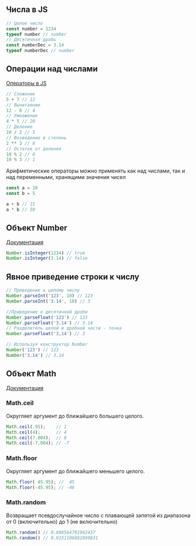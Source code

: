## Числа в JS

```js
// Целое число
const number = 1234
typeof number // number
// Десятичная дробь
const numberDec = 3.14
typeof numberDec // number
```

## Операции над числами
[Операторы в JS](https://developer.mozilla.org/ru/docs/Web/JavaScript/Reference/Operators)

```js
// Сложение
5 + 7 // 12
// Вычитаение
12 - 8 // 4
// Умножение
4 * 5 // 20
// Деление
10 / 2 // 5
// Возведение в степень
2 ** 3 // 8
// Остаток от деления
10 % 2 // 0
10 % 3 // 1
```

Арифметические операторы можно применять как над числами, так и над переменными, хранящими значения чисел
```js
const a = 10
const b = 5

a + b // 15
a * b // 50
```

## Объект Number
[Документация](https://developer.mozilla.org/ru/docs/Web/JavaScript/Reference/Global_Objects/Number)

```js
Number.isInteger(1234) // true
Number.isInteger(3.14) // false
```

## Явное приведение строки к числу

```js
// Приведение к целому числу
Number.parseInt('123', 10) // 123
Number.parseInt('3.14', 10) // 3

//Приведение к десятичной дроби
Number.parseFloat('123') // 123
Number.parseFloat('3.14') // 3.14
// Разделитель целой и дробной части - точка
Number.parseFloat('3,14') // 3

// Используя конструктор Number
Number('123') // 123
Number('3.14') // 3.14
```

## Объект Math
[Документация](https://developer.mozilla.org/ru/docs/Web/JavaScript/Reference/Global_Objects/Math)

### Math.ceil

Округляет аргумент до ближайшего большего целого.
```js
Math.ceil(.95);    // 1
Math.ceil(4);      // 4
Math.ceil(7.004);  // 8
Math.ceil(-7.004); // -7
```

### Math.floor
Округляет аргумент до ближайшего меньшего целого.
```js
Math.floor( 45.95); //  45
Math.floor(-45.95); // -46
```

### Math.random
Возвращает псевдослучайное число с плавающей запятой из диапазона от 0 (включительно) до 1 (не включительно) 
```js
Math.random() // 0.888564701982437
Math.random() // 0.9151106882899831
```
